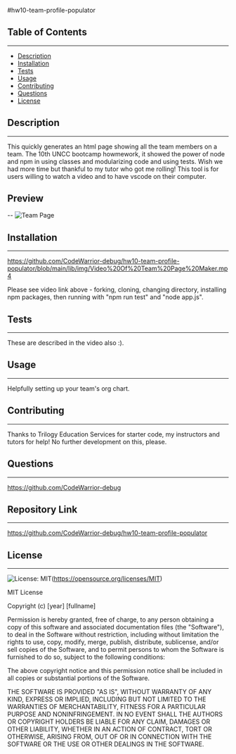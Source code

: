 
  #hw10-team-profile-populator

  ## Table of Contents
  ---
  * [Description](#description)
  * [Installation](#installation)
  * [Tests](#tests)
  * [Usage](#usage)
  * [Contributing](#contributing)
  * [Questions](#questions)
  * [License](#license)

  ## Description
  ---
  This quickly generates an html page showing all the team members on a team. The 10th UNCC bootcamp howmework, it showed the power of node and npm in using classes and modularizing code and using tests. Wish we had more time but thankful to my tutor who got me rolling! This tool is for users willing to watch a video and to have vscode on their computer.

  ## Preview
  --
      ![Team Page](https://github.com/CodeWarrior-debug/hw10-team-profile-populator/blob/main/lib/img/Clip%20of%20Generated%20Team%20Webpage.png?raw=true)

  ## Installation
  ---

  https://github.com/CodeWarrior-debug/hw10-team-profile-populator/blob/main/lib/img/Video%20Of%20Team%20Page%20Maker.mp4


  Please see video link above - forking, cloning, changing directory, installing npm packages, then running with "npm run test" and "node app.js".

  ## Tests
  ---
  These are described in the video also :).

  ## Usage
  ---
  Helpfully setting up your team's org chart.

  ## Contributing
  ---
  Thanks to Trilogy Education Services for starter code, my instructors and tutors for help! No further development on this, please.

  ## Questions
  ---
  https://github.com/CodeWarrior-debug

  ## Repository Link
  ---
  https://github.com/CodeWarrior-debug/hw10-team-profile-populator


  ## License
  ---
  ![License: MIT](https://img.shields.io/badge/License-MIT-yellow.svg)(https://opensource.org/licenses/MIT)

  MIT License

Copyright (c) [year] [fullname]

Permission is hereby granted, free of charge, to any person obtaining a copy
of this software and associated documentation files (the "Software"), to deal
in the Software without restriction, including without limitation the rights
to use, copy, modify, merge, publish, distribute, sublicense, and/or sell
copies of the Software, and to permit persons to whom the Software is
furnished to do so, subject to the following conditions:

The above copyright notice and this permission notice shall be included in all
copies or substantial portions of the Software.

THE SOFTWARE IS PROVIDED "AS IS", WITHOUT WARRANTY OF ANY KIND, EXPRESS OR
IMPLIED, INCLUDING BUT NOT LIMITED TO THE WARRANTIES OF MERCHANTABILITY,
FITNESS FOR A PARTICULAR PURPOSE AND NONINFRINGEMENT. IN NO EVENT SHALL THE
AUTHORS OR COPYRIGHT HOLDERS BE LIABLE FOR ANY CLAIM, DAMAGES OR OTHER
LIABILITY, WHETHER IN AN ACTION OF CONTRACT, TORT OR OTHERWISE, ARISING FROM,
OUT OF OR IN CONNECTION WITH THE SOFTWARE OR THE USE OR OTHER DEALINGS IN THE
SOFTWARE.